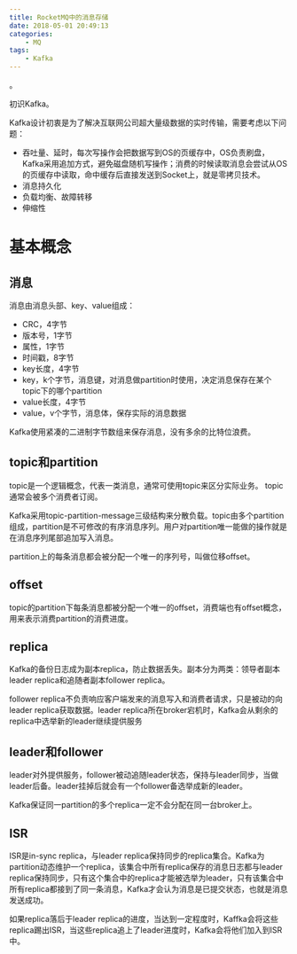 ```yaml
---
title: RocketMQ中的消息存储
date: 2018-05-01 20:49:13
categories: 
	- MQ
tags:
	- Kafka
---
```


。

初识Kafka。

<!--more-->

Kafka设计初衷是为了解决互联网公司超大量级数据的实时传输，需要考虑以下问题：

- 吞吐量、延时，每次写操作会把数据写到OS的页缓存中，OS负责刷盘，Kafka采用追加方式，避免磁盘随机写操作；消费的时候读取消息会尝试从OS的页缓存中读取，命中缓存后直接发送到Socket上，就是零拷贝技术。
- 消息持久化
- 负载均衡、故障转移
- 伸缩性

# 基本概念

## 消息

消息由消息头部、key、value组成：

- CRC，4字节
- 版本号，1字节
- 属性，1字节
- 时间戳，8字节
- key长度，4字节
- key，k个字节，消息键，对消息做partition时使用，决定消息保存在某个topic下的哪个partition
- value长度，4字节
- value，v个字节，消息体，保存实际的消息数据

Kafka使用紧凑的二进制字节数组来保存消息，没有多余的比特位浪费。

## topic和partition

topic是一个逻辑概念，代表一类消息，通常可使用topic来区分实际业务。 topic通常会被多个消费者订阅。

Kafka采用topic-partition-message三级结构来分散负载。topic由多个partition组成，partition是不可修改的有序消息序列。用户对partition唯一能做的操作就是在消息序列尾部追加写入消息。

partition上的每条消息都会被分配一个唯一的序列号，叫做位移offset。

## offset

topic的partition下每条消息都被分配一个唯一的offset，消费端也有offset概念，用来表示消费partition的消费进度。

## replica

Kafka的备份日志成为副本replica，防止数据丢失。副本分为两类：领导者副本leader replica和追随者副本follower replica。

follower replica不负责响应客户端发来的消息写入和消费者请求，只是被动的向leader replica获取数据。leader replica所在broker宕机时，Kafka会从剩余的replica中选举新的leader继续提供服务

## leader和follower

leader对外提供服务，follower被动追随leader状态，保持与leader同步，当做leader后备。leader挂掉后就会有一个follower备选举成新的leader。

Kafka保证同一partition的多个replica一定不会分配在同一台broker上。

## ISR

ISR是in-sync replica，与leader replica保持同步的replica集合。Kafka为partition动态维护一个replica，该集合中所有replica保存的消息日志都与leader replica保持同步，只有这个集合中的replica才能被选举为leader，只有该集合中所有replica都接到了同一条消息，Kafka才会认为消息是已提交状态，也就是消息发送成功。

如果replica落后于leader replica的进度，当达到一定程度时，Kaffka会将这些replica踢出ISR，当这些replica追上了leader进度时，Kafka会将他们加入到ISR中。